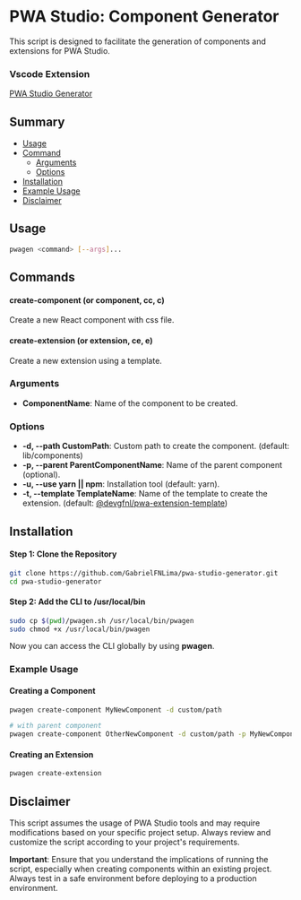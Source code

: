 # PWA Studio: Component Generator
This script is designed to facilitate the generation of components and extensions for PWA Studio.

### Vscode Extension
[PWA Studio Generator](https://marketplace.visualstudio.com/items?itemName=devgfnl.vscode-pwa-studio-generator)

## Summary
* [Usage](#usage)
* [Command](#commands)
    * [Arguments](#arguments)
    * [Options](#options)
* [Installation](#installation)
* [Example Usage](#example-usage)
* [Disclaimer](#disclaimer)

## Usage

```bash
pwagen <command> [--args]...
```

## Commands

#### create-component (or component, cc, c)
Create a new React component with css file.
#### create-extension (or extension, ce, e)
Create a new extension using a template.

### Arguments
- **ComponentName**: Name of the component to be created.

### Options
- **-d, --path CustomPath**: Custom path to create the component. (default: lib/components)
- **-p, --parent ParentComponentName**: Name of the parent component (optional).
- **-u, --use yarn || npm**: Installation tool (default: yarn).
- **-t, --template TemplateName**: Name of the template to create the extension. (default: [@devgfnl/pwa-extension-template](https://github.com/GabrielFNLima/pwa-extension-template))

## Installation

#### Step 1: Clone the Repository
```bash
git clone https://github.com/GabrielFNLima/pwa-studio-generator.git
cd pwa-studio-generator
```
#### Step 2: Add the CLI to /usr/local/bin
```bash
sudo cp $(pwd)/pwagen.sh /usr/local/bin/pwagen
sudo chmod +x /usr/local/bin/pwagen
```
Now you can access the CLI globally by using **pwagen**.

### Example Usage

#### Creating a Component
```bash
pwagen create-component MyNewComponent -d custom/path

# with parent component
pwagen create-component OtherNewComponent -d custom/path -p MyNewComponent
```

#### Creating an Extension
```bash
pwagen create-extension
```

## Disclaimer

This script assumes the usage of PWA Studio tools and may require modifications based on your specific project setup. Always review and customize the script according to your project's requirements.

**Important**: Ensure that you understand the implications of running the script, especially when creating components within an existing project. Always test in a safe environment before deploying to a production environment.

